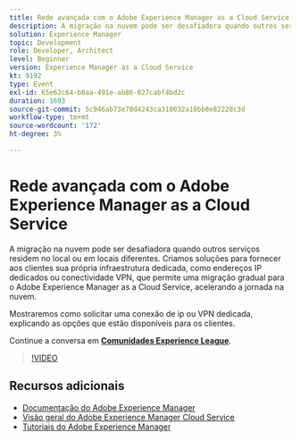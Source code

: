 ```yaml
---
title: Rede avançada com o Adobe Experience Manager as a Cloud Service
description: A migração na nuvem pode ser desafiadora quando outros serviços residem no local ou em locais diferentes. Criamos soluções para fornecer aos clientes sua própria infraestrutura dedicada, como endereços IP dedicados ou conectividade VPN, que permite uma migração gradual para o Adobe Experience Manager as a Cloud Service, acelerando a jornada na nuvem.
solution: Experience Manager
topic: Development
role: Developer, Architect
level: Beginner
version: Experience Manager as a Cloud Service
kt: 9192
type: Event
exl-id: 65e62c64-b8aa-491e-ab86-027cabf4bd2c
duration: 1693
source-git-commit: 5c946ab73e78d4243ca310032a10bb8e82228c3d
workflow-type: tm+mt
source-wordcount: '172'
ht-degree: 3%

---
```


# Rede avançada com o Adobe Experience Manager as a Cloud Service

A migração na nuvem pode ser desafiadora quando outros serviços residem no local ou em locais diferentes.  Criamos soluções para fornecer aos clientes sua própria infraestrutura dedicada, como endereços IP dedicados ou conectividade VPN, que permite uma migração gradual para o Adobe Experience Manager as a Cloud Service, acelerando a jornada na nuvem.

Mostraremos como solicitar uma conexão de ip ou VPN dedicada, explicando as opções que estão disponíveis para os clientes.

Continue a conversa em **[Comunidades Experience League](https://adobe.ly/3EUTdAo)**.

>[!VIDEO](https://video.tv.adobe.com/v/337898/?quality=12&learn=on&hidetitle=true)

## Recursos adicionais

- [Documentação do Adobe Experience Manager](https://experienceleague.adobe.com/docs/experience-manager-cloud-service.html?lang=pt-BR)
- [Visão geral do Adobe Experience Manager Cloud Service](https://experienceleague.adobe.com/docs/experience-manager-cloud-service/overview/home.html?lang=pt-BR)
- [Tutoriais do Adobe Experience Manager](https://experienceleague.adobe.com/docs/experience-manager-tutorials.html?lang=pt-BR)
